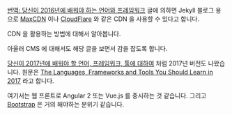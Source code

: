 [번역: 당신이 2016년에 배워야 하는 언어와 프레임워크](http://han41858.tistory.com/6) 글에 의하면 Jekyll 블로그 용으로 [MaxCDN](https://www.maxcdn.com) 이나 [CloudFlare](https://www.cloudflare.com) 와 같은 CDN 을 사용할 수 있다고 합니다. 

CDN 을 활용하는 방법에 대해서 알아봅니다.

아울러 CMS 에 대해서도 해당 글을 보면서 감을 잡도록 합니다.

[당신이 2017년에 배워야 할 언어, 프레임워크, 툴에 대하여](http://han41858.tistory.com/27) 처럼 2017년 버전도 나왔습니다. 원문은 [The Languages, Frameworks and Tools You Should Learn in 2017](http://tutorialzine.com/2016/12/the-languages-frameworks-tools-you-should-learn-in-2017/) 라고 합니다.

여기서는 웹 프론트로 Angular 2 또는 Vue.js 를 중시하는 것 같습니다. 그리고 [Bootstrap](http://getbootstrap.com) 은 거의 해야하는 분위기 같습니다. 


